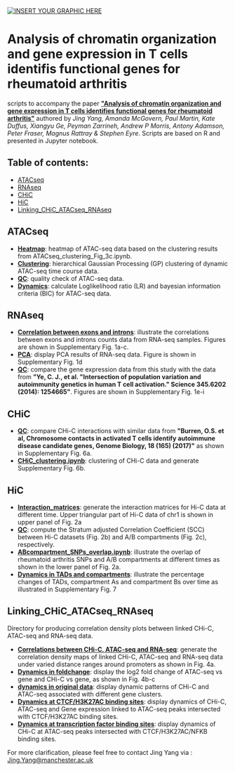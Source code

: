 
[![INSERT YOUR GRAPHIC HERE](https://personalpages.manchester.ac.uk/staff/jing.yang/Data/MRC_figure1.png)]()

# Analysis of chromatin organization and gene expression in T cells identifis functional genes for rheumatoid arthritis
 scripts to accompany the paper [**"Analysis of chromatin organization and gene expression in T cells identifies functional genes for rheumatoid arthritis"**](https://github.com/ManchesterBioinference/Publications/blob/master/IntegratingATAC-RNA-HiC/manuscript.pdf) authored by <i>Jing Yang, Amanda McGovern,  Paul Martin, Kate Duffus, Xiangyu Ge, Peyman Zarrineh, Andrew P Morris, Antony Adamson, Peter Fraser, Magnus Rattray & Stephen Eyre</i>. Scripts are based on R and presented in Jupyter notebook. 

## Table of contents:
- [ATACseq](#ATACseq)
- [RNAseq](#RNAseq)
- [CHiC](#CHiC)
- [HiC](#HiC)
- [Linking_CHiC_ATACseq_RNAseq](#Linking_CHiC_ATACseq_RNAseq)

## ATACseq
- [**Heatmap**](https://github.com/ManchesterBioinference/Publications/blob/master/IntegratingATAC-RNA-HiC/ATACseq/ATACseq_heatmap_Fig_3a.ipynb): heatmap of ATAC-seq data based on the clustering results from ATACseq_clustering_Fig_3c.ipynb.
- [**Clustering**](https://github.com/ManchesterBioinference/Publications/blob/master/IntegratingATAC-RNA-HiC/ATACseq/ATACseq_clustering_Fig_3b.ipynb): hierarchical Gaussian Processing (GP) clustering of dynamic ATAC-seq time course data.
- [**QC**](https://github.com/ManchesterBioinference/Publications/blob/master/IntegratingATAC-RNA-HiC/ATACseq/ATACseq_supplementary_Fig_3.ipynb): quality check of ATAC-seq data.
- [**Dynamics**](https://github.com/ManchesterBioinference/Publications/blob/master/IntegratingATAC-RNA-HiC/ATACseq/ATACseq_calculate_LRandBIC.ipynb): calculate Loglikelihood ratio (LR) and bayesian information criteria (BIC) for ATAC-seq data.

## RNAseq
- [**Correlation between exons and introns**](https://github.com/ManchesterBioinference/Publications/blob/master/IntegratingATAC-RNA-HiC/RNAseq/RNAseq_correlation_exon_intron_check_supplementary_Fig1a-c.ipynb): illustrate the correlations between exons and introns counts data from RNA-seq samples. Figures are shown in Supplementary Fig. 1a-c. 
- [**PCA**](https://github.com/ManchesterBioinference/Publications/blob/master/IntegratingATAC-RNA-HiC/RNAseq/RNAseq_supplementary_Fig1d.ipynb): display PCA results of RNA-seq data. Figure is shown in Supplementary Fig. 1d
- [**QC**](https://github.com/ManchesterBioinference/Publications/blob/master/IntegratingATAC-RNA-HiC/RNAseq/RNAseq_quality_check_withdatafromYe_supplementary_Fig1e-i.ipynb): compare the gene expression data from this study with the data from **"Ye, C. J., et al. "Intersection of population variation and autoimmunity genetics in human T cell activation." Science 345.6202 (2014): 1254665"**. Figures are shown in Supplementary Fig. 1e-i

## CHiC
- [**QC**](https://github.com/ManchesterBioinference/Publications/blob/master/IntegratingATAC-RNA-HiC/CHiC/CHiC_qualitycheck_supplementaryFig6a.ipynb): compare CHi-C interactions with similar data from **"Burren, O.S. et al, Chromosome contacts in activated T cells identify autoimmune disease candidate genes, Genome Biology, 18 (165) (2017)"** as shown in Supplementary Fig. 6a. 
- [**CHiC_clustering.ipynb**](https://github.com/ManchesterBioinference/Publications/blob/master/IntegratingATAC-RNA-HiC/CHiC/CHiC_clustering_supplemtnaryFig6b.ipynb): clustering of CHi-C data and generate Supplementary Fig. 6b.

## HiC
- [**Interaction_matrices**](https://github.com/ManchesterBioinference/Publications/blob/master/IntegratingATAC-RNA-HiC/HiC/HiC_interaction_matrices.ipynb): generate the interaction matrices for Hi-C data at different time. Upper triangular part of Hi-C data of chr1 is shown in upper panel of Fig. 2a
- [**QC**](https://github.com/ManchesterBioinference/Publications/blob/master/IntegratingATAC-RNA-HiC/HiC/Fig_2b_2c_HiC_ABcompartment_correlations_plot.ipynb): compute the Stratum adjusted Correlation Coefficient (SCC) between Hi-C datasets (Fig. 2b) and A/B compartments (Fig. 2c), respectively.
- [**ABcompartment_SNPs_overlap.ipynb**](https://github.com/ManchesterBioinference/Publications/blob/master/IntegratingATAC-RNA-HiC/HiC/ABcompartment_SNPs_overlap.ipynb): illustrate the overlap of rheumatoid arthritis SNPs and A/B compartments at different times as shown in the lower panel of Fig. 2a.    
- [**Dynamics in TADs and compartments**](https://github.com/ManchesterBioinference/Publications/blob/master/IntegratingATAC-RNA-HiC/HiC/TADs_percentage_plot_Supplementary_Fig7.ipynb): illustrate the percentage changes of TADs, compartment As and compartment Bs over time as illustrated in Supplementary Fig. 7 

## Linking_CHiC_ATACseq_RNAseq
Directory for producing correlation density plots between linked CHi-C, ATAC-seq and RNA-seq data.
- [**Correlations between CHi-C, ATAC-seq and RNA-seq**](https://github.com/ManchesterBioinference/Publications/blob/master/IntegratingATAC-RNA-HiC/Linking_CHiC_ATACseq_RNAseq/plot_CHiC_ATACseq_RNAseq_connections_Fig4a.ipynb): generate the correlation density maps of linked CHi-C, ATAC-seq and RNA-seq data under varied distance ranges around promoters as shown in Fig. 4a.
- [**Dynamics in foldchange**](https://github.com/ManchesterBioinference/Publications/blob/master/IntegratingATAC-RNA-HiC/Linking_CHiC_ATACseq_RNAseq/plot_foldchange_Fig4bc.ipynb): display the log2 fold change of ATAC-seq vs gene and CHi-C vs gene, as shown in Fig. 4b-c
- [**dynamics in original data**](https://github.com/ManchesterBioinference/Publications/blob/master/IntegratingATAC-RNA-HiC/Linking_CHiC_ATACseq_RNAseq/plot_supplementary_Fig_11.ipynb): display dynamic patterns of CHi-C and ATAC-seq associated with different gene clusters. 
- [**Dynamics at CTCF/H3K27AC binding sites**](https://github.com/ManchesterBioinference/Publications/blob/master/IntegratingATAC-RNA-HiC/Linking_CHiC_ATACseq_RNAseq/plot_supplementary_Fig_10_a_b_c.ipynb): display dynamics of CHi-C, ATAC-seq and Gene expression linked to ATAC-seq peaks intersected with CTCF/H3K27AC binding sites.
- [**Dynamics at transcription factor binding sites**](https://github.com/ManchesterBioinference/Publications/blob/master/IntegratingATAC-RNA-HiC/Linking_CHiC_ATACseq_RNAseq/plot_supplementary_Fig_10d.ipynb): display dynamics of CHi-C at ATAC-seq peaks intersected with CTCF/H3K27AC/NFKB binding sites.

For more clarification, please feel free to contact Jing Yang via : Jing.Yang@manchester.ac.uk
